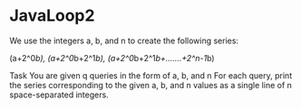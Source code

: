# JavaLoop2

We use the integers a, b, and n to create the following series:

(a+2^0*b), (a+2^0*b+2^1*b), (a+2^0*b+2^1*b+…….+2^n-1*b)

Task You are given q queries in the form of a, b, and n For each query, print the series corresponding to the given a, b, and n values as a single line of n space-separated integers.
